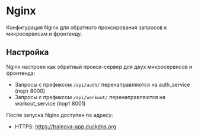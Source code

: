 # Nginx

Конфигурация Nginx для обратного проксирования запросов к микросервисам и фронтенду.

## Настройка

Nginx настроен как обратный прокси-сервер для двух микросервисов и фронтенда:
- Запросы с префиксом `/api/auth/` перенаправляются на auth_service (порт 8000)
- Запросы с префиксом `/api/workout/` перенаправляются на workout_service (порт 8001)

После запуска Nginx доступен по адресу:
- HTTPS: https://trainova-app.duckdns.org 

